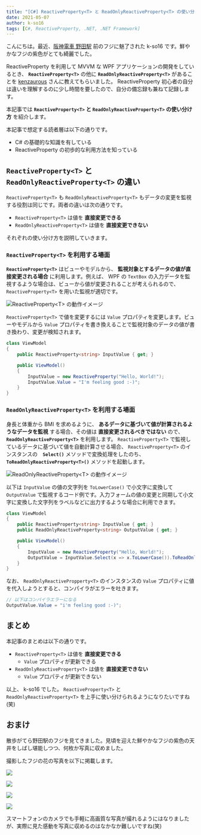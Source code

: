```yaml
---
title: "[C#] ReactiveProperty<T> と ReadOnlyReactiveProperty<T> の使い分け"
date: 2021-05-07
author: k-so16
tags: [C#, ReactiveProperty, .NET, .NET Framework]
---
```


こんにちは。最近、[阪神電車 野田駅](https://rail.hanshin.co.jp/station/noda.html) 前のフジに魅了された k-so16 です。鮮やかなフジの紫色がとても綺麗でした。

ReactiveProperty を利用して MVVM な WPF アプリケーションの開発をしているとき、 **`ReactiveProperty<T>`** の他に **`ReadOnlyReactiveProperty<T>`** があることを [kenzaurous](https://github.com/kenzauros) さんに教えてもらいました。 ReactiveProperty 初心者の自分は違いを理解するのに少し時間を要したので、自分の備忘録も兼ねて記録します。

本記事では **`ReactiveProperty<T>` と `ReadOnlyReactiveProperty<T>` の使い分け方** を紹介します。

本記事で想定する読者層は以下の通りです。

- C# の基礎的な知識を有している
- ReactiveProperty の初歩的な利用方法を知っている

## `ReactiveProperty<T>` と `ReadOnlyReactiveProperty<T>` の違い

`ReactiveProperty<T>` も `ReadOnlyReactiveProperty<T>` もデータの変更を監視する役割は同じです。両者の違いは次の通りです。

- `ReactiveProperty<T>` は値を **直接変更できる**
- `ReadOnlyReactiveProperty<T>` は値を **直接変更できない**

それぞれの使い分け方を説明していきます。

### `ReactiveProperty<T>` を利用する場面

**`ReactiveProperty<T>`** はビューやモデルから、 **監視対象とするデータの値が直接変更される場合** に利用します。例えば、 WPF の `TextBox` の入力データを監視するような場合は、ビューから値が変更されることが考えられるので、 `ReactiveProperty<T>` を用いた監視が適切です。

![](images/difference-between-reactiveproperty-and-ireadonlyreactiveproperty-1.png "ReactiveProperty<T> の動作イメージ")

`ReactiveProperty<T>` で値を変更するには `Value` プロパティを変更します。ビューやモデルから `Value` プロパティを書き換えることで監視対象のデータの値が書き換わり、変更が検知されます。

```cs
class ViewModel
{
    public ReactiveProperty<string> InputValue { get; }

    public ViewModel()
    {
        InputValue = new ReactiveProperty("Hello, World!");
        InputValue.Value = "I'm feeling good :-)";
    }
}
```

### `ReadOnlyReactiveProperty<T>` を利用する場面

身長と体重から BMI を求めるように、 **あるデータに基づいて値が計算されるようなデータを監視** する場合、その値は **直接変更されるべきではない** ので、 **`ReadOnlyReactiveProperty<T>`** を利用します。 `ReactiveProperty<T>` で監視しているデータに基づいて値を自動計算させる場合、 `ReactiveProperty<T>` のインスタンスの　**`Select()`** メソッドで変換処理をしたのち、 **`ToReadOnlyReactiveProperty<T>()`** メソッドを起動します。

![](images/difference-between-reactiveproperty-and-ireadonlyreactiveproperty-2.png "ReadOnlyReactiveProperty<T> の動作イメージ")

以下は `InputValue` の値の文字列を `ToLowerCase()` で小文字に変換して `OutputValue` で監視するコード例です。入力フォームの値の変更と同期して小文字に変換した文字列をラベルなどに出力するような場合に利用できます。

```cs
class ViewModel
{
    public ReactiveProperty<string> InputValue { get; }
    public ReadOnlyReactiveProperty<string> OutputValue { get; }

    public ViewModel()
    {
        InputValue = new ReactiveProperty("Hello, World!");
        OutputValue = InputValue.Select(x => x.ToLowerCase()).ToReadOnlyReactiveProperty();
    }
}
```

なお、 `ReadOnlyReactivePropperty<T>` のインスタンスの `Value` プロパティに値を代入しようとすると、コンパイラがエラーを吐きます。

```cs
// 以下はコンパイラエラーになる
OutputValue.Value = "i'm feeling good :-)";
```

## まとめ

本記事のまとめは以下の通りです。

- `ReactiveProperty<T>` は値を **直接変更できる**
    - `Value` プロパティが更新できる
- `ReadOnlyReactiveProperty<T>` は値を **直接変更できない**
    - `Value` プロパティが更新できない

以上、 k-so16 でした。 `ReactiveProperty<T>` と `ReadOnlyReactiveProperty<T>` を上手に使い分けられるようになりたいですね(笑)

## おまけ

散歩がてら野田駅のフジを見てきました。見頃を迎えた鮮やかなフジの紫色の天井をしばし堪能しつつ、何枚か写真に収めました。

撮影したフジの花の写真を以下に掲載します。

![](images/difference-between-reactiveproperty-and-ireadonlyreactiveproperty-3.jpg)

![](images/difference-between-reactiveproperty-and-ireadonlyreactiveproperty-4.jpg)

![](images/difference-between-reactiveproperty-and-ireadonlyreactiveproperty-5.jpg)

![](images/difference-between-reactiveproperty-and-ireadonlyreactiveproperty-6.jpg)

スマートフォンのカメラでも手軽に高画質な写真が撮れるようにはなりましたが、実際に見た感動を写真に収めるのはなかなか難しいですね(笑)